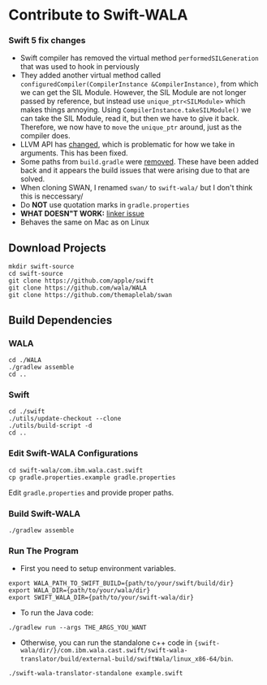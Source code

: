 # Contribute to Swift-WALA

### Swift 5 fix changes
- Swift compiler has removed the virtual method `performedSILGeneration` that was used to hook in perviously
- They added another virtual method called `configuredCompiler(CompilerInstance &CompilerInstance)`, from which we can get the SIL Module. However, the SIL Module are not longer passed by reference, but instead use `unique_ptr<SILModule>` which makes things annoying. Using `CompilerInstance.takeSILModule()` we can take the SIL Module, read it, but then we have to give it back. Therefore, we now have to `move` the `unique_ptr` around, just as the compiler does.
- LLVM API has [changed](https://reviews.llvm.org/D45641), which is problematic for how we take in arguments. This has been fixed.
- Some paths from `build.gradle` were [removed](https://github.com/themaplelab/swan/commit/f718f5e335eaeb019e4cd9130fbd30b7fe42e031). These have been added back and it appears the build issues that were arising due to that are solved.
- When cloning SWAN, I renamed `swan/` to `swift-wala/` but I don't think this is neccessary/
- Do **NOT** use quotation marks in `gradle.properties`
- **WHAT DOESN"T WORK:** [linker issue](https://termbin.com/sqe3) 
- Behaves the same on Mac as on Linux

## Download Projects

```
mkdir swift-source
cd swift-source
git clone https://github.com/apple/swift
git clone https://github.com/wala/WALA
git clone https://github.com/themaplelab/swan
```

## Build Dependencies


### WALA

```
cd ./WALA
./gradlew assemble
cd ..
```

### Swift

```
cd ./swift
./utils/update-checkout --clone
./utils/build-script -d
cd ..
```


### Edit Swift-WALA Configurations

```
cd swift-wala/com.ibm.wala.cast.swift
cp gradle.properties.example gradle.properties
```

Edit `gradle.properties` and provide proper paths.


### Build Swift-WALA

```
./gradlew assemble
```


### Run The Program


- First you need to setup environment variables.

```
export WALA_PATH_TO_SWIFT_BUILD={path/to/your/swift/build/dir}
export WALA_DIR={path/to/your/wala/dir}
export SWIFT_WALA_DIR={path/to/your/swift-wala/dir}
```


- To run the Java code:

`./gradlew run --args THE_ARGS_YOU_WANT`


- Otherwise, you can run the standalone c++ code in `{swift-wala/dir/}/com.ibm.wala.cast.swift/swift-wala-translator/build/external-build/swiftWala/linux_x86-64/bin`.

```
./swift-wala-translator-standalone example.swift
```
